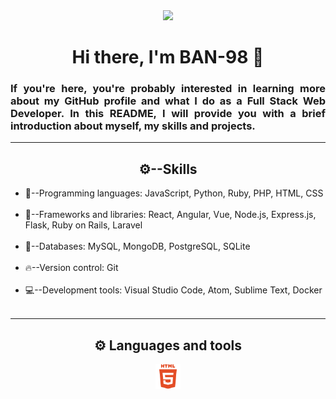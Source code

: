 <div id="header" align="center" >
    <img src="https://media.giphy.com/media/EaEWuES5SDSpcnOlRt/giphy.gif" style="width: 400px ;">
    <h1 align="center">Hi there, I'm BAN-98 👋</h1>
    <h3 align="justify">If you're here, you're probably interested in learning more about my GitHub profile and what I do as a Full Stack Web Developer. In this README, I will provide you with a brief introduction about myself, my skills and projects.</h3>
</div>
<hr>
<h2 align="center">⚙️--Skills</h2>
 <ul>
  <li>💾--Programming languages: JavaScript, Python, Ruby, PHP, HTML, CSS</li><br>
  <li>💽--Frameworks and libraries: React, Angular, Vue, Node.js, Express.js, Flask, Ruby on Rails, Laravel</li><br>
  <li>📀--Databases: MySQL, MongoDB, PostgreSQL, SQLite</li><br>
  <li>🔥--Version control: Git</li><br>
  <li>💻--Development tools: Visual Studio Code, Atom, Sublime Text, Docker</li><br>
 </ul>
<hr>
<div align="center">
    <h2>⚙️ Languages and tools</h2>
    <img src="https://github.com/devicons/devicon/blob/master/icons/html5/html5-plain-wordmark.svg" width="40" height="40"/>

</div>

